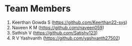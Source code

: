 #  Team Members

1. Keerthan Gowda S (https://github.com/Keerthan22-sys)
2. Naveen K M (https://github.com/naveen059)
3. Sathish V (https://github.com/Satishv123)
4. R V Yashvanth (https://github.com/yashvanth27502) 
